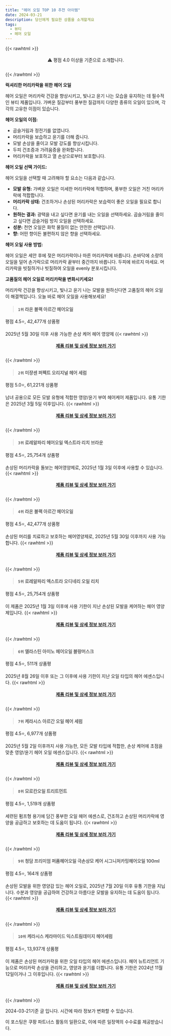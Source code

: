 ```yaml
---
title: "헤어 오일 TOP 10 추천 아이템"
date: 2024-03-21
description: 당신에게 필요한 상품을 소개할게요
tags:
  - 뷰티
  - 헤어 오일
---
```

{{< rawhtml >}}<div class="toc" style="text-align: center; height: 50px; line-height: 2;">  <p>⚠️ 평점 4.0 이상을 기준으로 소개합니다.<br></p></div> {{< /rawhtml >}}

**럭셔리한 머리카락을 위한 헤어 오일**

헤어 오일은 머리카락 건강을 향상시키고, 빛나고 윤기 나는 모습을 유지하는 데 필수적인 뷰티 제품입니다. 가벼운 질감부터 풍부한 질감까지 다양한 종류의 오일이 있으며, 각각의 고유한 이점이 있습니다.

**헤어 오일의 이점:**

* 곱슬거림과 정전기를 없앱니다.
* 머리카락을 보습하고 윤기를 더해 줍니다.
* 모발 손상을 줄이고 모발 강도를 향상시킵니다.
* 두피 건조증과 가려움증을 완화합니다.
* 머리카락을 보호하고 열 손상으로부터 보호합니다.

**헤어 오일 선택 가이드:**

헤어 오일을 선택할 때 고려해야 할 요소는 다음과 같습니다.

* **모발 유형:** 가벼운 오일은 미세한 머리카락에 적합하며, 풍부한 오일은 거친 머리카락에 적합합니다.
* **머리카락 상태:** 건조하거나 손상된 머리카락은 보습력이 좋은 오일을 필요로 합니다.
* **원하는 결과:** 광택을 내고 싶다면 윤기를 내는 오일을 선택하세요. 곱슬거림을 줄이고 싶다면 곱슬거림 방지 오일을 선택하세요.
* **성분:** 천연 오일은 화학 물질이 없는 안전한 선택입니다.
* **향:** 어떤 향이든 불편하지 않은 향을 선택하세요.

**헤어 오일 사용 방법:**

헤어 오일은 세안 후에 젖은 머리카락이나 마른 머리카락에 바릅니다. 손바닥에 소량의 오일을 덜어 손가락으로 머리카락 끝부터 중간까지 바릅니다. 두피에 바르지 마세요. 머리카락을 빗질하거나 빗질하여 오일을 evenly 분포시킵니다.

**고품질의 헤어 오일로 머리카락을 변화시키세요!**

머리카락 건강을 향상시키고, 빛나고 윤기 나는 모발을 원하신다면 고품질의 헤어 오일이 해결책입니다. 오늘 바로 헤어 오일을 사용해보세요!


>#### `1위` 라온 블랙 아르간 헤어오일
평점 4.5⭐, 42,477개 상품평

2025년 5월 30일 이후 사용 가능한 손상 케어 헤어 영양제
{{< rawhtml >}}<div class="toc" style="text-align: center; height: 50px; line-height: 2;"><p><b><a href="https://link.coupang.com/re/AFFSDP?lptag=AF5033054&pageKey=6836033245&itemId=16241501229&vendorItemId=3031287626&traceid=V0-153-6d6b6c53c4cafbf6&requestid=20240321160110743059880372&token=31850B%7CGM">제품 리뷰 및 상세 정보 보러 가기</a></b><br></p> </div>{{< /rawhtml >}}

>#### `2위` 미쟝센 퍼펙트 오리지널 헤어 세럼
평점 5.0⭐, 61,221개 상품평

남녀 공용으로 모든 모발 유형에 적합한 영양/윤기 부여 헤어케어 제품입니다. 유통 기한은 2025년 3월 5일 이후입니다.
{{< rawhtml >}}<div class="toc" style="text-align: center; height: 50px; line-height: 2;"><p><b><a href="https://link.coupang.com/re/AFFSDP?lptag=AF5033054&pageKey=7650005374&itemId=20352225420&vendorItemId=82798549277&traceid=V0-153-e2ee9b7f11887fc6&requestid=20240321160110743059880372&token=31850B%7CGM">제품 리뷰 및 상세 정보 보러 가기</a></b><br></p> </div>{{< /rawhtml >}}

>#### `3위` 로레알파리 헤어오일 엑스트라 리치 브라운
평점 4.5⭐, 25,754개 상품평

손상된 머리카락을 돌보는 헤어영양제로, 2025년 1월 3일 이후에 사용할 수 있습니다.
{{< rawhtml >}}<div class="toc" style="text-align: center; height: 50px; line-height: 2;"><p><b><a href="https://link.coupang.com/re/AFFSDP?lptag=AF5033054&pageKey=7704402919&itemId=20636116920&vendorItemId=3000294795&traceid=V0-153-bc2612d66ca6630b&requestid=20240321160110743059880372&token=31850B%7CGM">제품 리뷰 및 상세 정보 보러 가기</a></b><br></p> </div>{{< /rawhtml >}}

>#### `4위` 라온 블랙 아르간 헤어오일
평점 4.5⭐, 42,477개 상품평

손상된 머리를 치료하고 보호하는 헤어영양제로, 2025년 5월 30일 이후까지 사용 가능합니다.
{{< rawhtml >}}<div class="toc" style="text-align: center; height: 50px; line-height: 2;"><p><b><a href="https://link.coupang.com/re/AFFSDP?lptag=AF5033054&pageKey=6836033245&itemId=397579636&vendorItemId=3968619908&traceid=V0-153-6d6b6c53c4cafbf6&requestid=20240321160110743059880372&token=31850B%7CGM">제품 리뷰 및 상세 정보 보러 가기</a></b><br></p> </div>{{< /rawhtml >}}

>#### `5위` 로레알파리 엑스트라 오디네리 오일 리치
평점 4.5⭐, 25,754개 상품평

이 제품은 2025년 1월 3일 이후에 사용 기한이 지난 손상된 모발을 케어하는 헤어 영양제입니다.
{{< rawhtml >}}<div class="toc" style="text-align: center; height: 50px; line-height: 2;"><p><b><a href="https://link.coupang.com/re/AFFSDP?lptag=AF5033054&pageKey=7704402919&itemId=20636173111&vendorItemId=85072870741&traceid=V0-153-bc2612d66ca6630b&requestid=20240321160110743059880372&token=31850B%7CGM">제품 리뷰 및 상세 정보 보러 가기</a></b><br></p> </div>{{< /rawhtml >}}

>#### `6위` 엘라스틴 아미노 헤어오일 블랑머스크
평점 4.5⭐, 511개 상품평

2025년 8월 26일 이후 또는 그 이후에 사용 기한이 지난 오일 타입의 헤어 에센스입니다.
{{< rawhtml >}}<div class="toc" style="text-align: center; height: 50px; line-height: 2;"><p><b><a href="https://link.coupang.com/re/AFFSDP?lptag=AF5033054&pageKey=7141627429&itemId=17931378650&vendorItemId=88331556018&traceid=V0-153-75e2eaee1178a3c5&requestid=20240321160110743059880372&token=31850B%7CGM">제품 리뷰 및 상세 정보 보러 가기</a></b><br></p> </div>{{< /rawhtml >}}

>#### `7위` 케라시스 아르간 오일 헤어 세럼
평점 4.5⭐, 6,977개 상품평

2025년 5월 2일 이후까지 사용 가능한, 모든 모발 타입에 적합한, 손상 케어에 초점을 맞춘 영양/윤기 헤어 오일 에센스입니다.
{{< rawhtml >}}<div class="toc" style="text-align: center; height: 50px; line-height: 2;"><p><b><a href="https://link.coupang.com/re/AFFSDP?lptag=AF5033054&pageKey=7432243704&itemId=19305971743&vendorItemId=70760544100&traceid=V0-153-c14a4f5905965097&requestid=20240321160110743059880372&token=31850B%7CGM">제품 리뷰 및 상세 정보 보러 가기</a></b><br></p> </div>{{< /rawhtml >}}

>#### `8위` 모로칸오일 트리트먼트
평점 4.5⭐, 1,519개 상품평

세련된 펌프형 용기에 담긴 풍부한 오일 헤어 에센스로, 건조하고 손상된 머리카락에 영양을 공급하고 보호하는 데 도움이 됩니다.
{{< rawhtml >}}<div class="toc" style="text-align: center; height: 50px; line-height: 2;"><p><b><a href="https://link.coupang.com/re/AFFSDP?lptag=AF5033054&pageKey=2206286181&itemId=21962413121&vendorItemId=89059786311&traceid=V0-153-ec7687ad7b7b0356&requestid=20240321160110743059880372&token=31850B%7CGM">제품 리뷰 및 상세 정보 보러 가기</a></b><br></p> </div>{{< /rawhtml >}}

>#### `9위` 청담 프리미엄 퍼퓸헤어오일 극손상모 케어 시그니처카밍헤어오일 100ml
평점 4.5⭐, 164개 상품평

손상된 모발을 위한 영양감 있는 헤어 오일로, 2025년 7월 20일 이후 유통 기한을 지닙니다. 수분과 영양을 공급하여 건강하고 아름다운 모발을 유지하는 데 도움이 됩니다.
{{< rawhtml >}}<div class="toc" style="text-align: center; height: 50px; line-height: 2;"><p><b><a href="https://link.coupang.com/re/AFFSDP?lptag=AF5033054&pageKey=7662804860&itemId=20419415105&vendorItemId=87900466251&traceid=V0-153-3c0a38d312cc13db&requestid=20240321160110743059880372&token=31850B%7CGM">제품 리뷰 및 상세 정보 보러 가기</a></b><br></p> </div>{{< /rawhtml >}}

>#### `10위` 케라시스 케라마이드 익스트림데미지 헤어세럼
평점 4.5⭐, 13,937개 상품평

이 제품은 손상된 머리카락을 위한 오일 타입의 헤어 에센스입니다. 헤어 뉴트리언트 기능으로 머리카락 손상을 관리하고, 영양과 윤기를 더합니다. 유통 기한은 2024년 11월 12일이거나 그 이후입니다.
{{< rawhtml >}}<div class="toc" style="text-align: center; height: 50px; line-height: 2;"><p><b><a href="https://link.coupang.com/re/AFFSDP?lptag=AF5033054&pageKey=157013490&itemId=451903703&vendorItemId=70404492667&traceid=V0-153-8eb4fcf2e5c043ee&requestid=20240321160110743059880372&token=31850B%7CGM">제품 리뷰 및 상세 정보 보러 가기</a></b><br></p> </div>{{< /rawhtml >}}


2024-03-21기준 글 입니다.
시간에 따라 정보가 변화할 수 있습니다.

이 포스팅은 쿠팡 파트너스 활동의 일환으로, 이에 따른 일정액의 수수료를 제공받습니다.